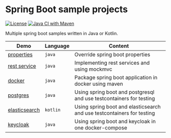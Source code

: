 # Spring Boot sample projects 

[![License](https://img.shields.io/badge/License-Apache%202.0-blue.svg)](https://opensource.org/licenses/Apache-2.0)
[![Java CI with Maven](https://github.com/larmic/spring-boot-demos/actions/workflows/maven.yml/badge.svg)](https://github.com/larmic/spring-boot-demos/actions/workflows/maven.yml)

Multiple spring boot samples written in Java or Kotlin. 

Demo | Language | Content
--- | --- | ---
[properties](spring-boot-properties/readme.md) | `java` | Override spring boot properties
[rest service](spring-boot-rest-services/readme.md) | `java` | Implementing rest services and using mockmvc
[docker](spring-boot-in-docker/readme.md) | `java` | Package spring boot application in docker using maven
[postgres](spring-boot-postgres/readme.md) | `java` | Using spring boot and postgresql and use testcontainers for testing
[elasticsearch](spring-boot-elasticsearch/readme.md) | `kotlin` | Using spring boot and elasticsearch and use testcontainers for testing
[keycloak](spring-boot-keycloak/readme.md) | `java` | Using spring boot and keycloak in one docker-compose